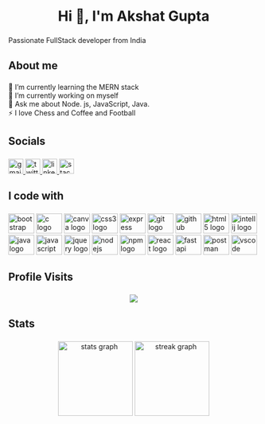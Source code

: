 <h1 align="center">Hi 👋, I'm Akshat Gupta</h1>

###

<p align="left">Passionate FullStack developer from India</p>

###

<h2 align="left">About me</h2>

###

<p align="left">🌱 I’m currently learning the MERN stack<br>🔭 I’m currently working on myself<br>💬 Ask me about Node. js, JavaScript, Java.<br>⚡ I love Chess and Coffee and Football</p>

###

<h2 align="left">Socials</h2>

###

<div align="left">
 
  <a href="mailto:akshatgupta0043@gmail.com?subject=feedback" target="_blank">
    <img src="https://img.shields.io/static/v1?message=Gmail&logo=gmail&label=&color=D14836&logoColor=white&labelColor=&style=for-the-badge" height="30" alt="gmail logo"  />
  </a>
<a href="https://x.com/AkshatGupta_567" target="_blank">
    <img src="https://img.shields.io/static/v1?message=Twitter&logo=twitter&label=&color=1DA1F2&logoColor=white&labelColor=&style=for-the-badge" height="30" alt="twitter logo" />
</a>

  </a>
  <a href="https://www.linkedin.com/in/akshat-gupta-41b394253/" target="_blank">
    <img src="https://img.shields.io/static/v1?message=LinkedIn&logo=linkedin&label=&color=0077B5&logoColor=white&labelColor=&style=for-the-badge" height="30" alt="linkedin logo"  />
</a>
<a href="https://stackoverflow.com/users/26954045/akshat-gupta" target="_blank">
    <img src="https://img.shields.io/static/v1?message=StackOverflow&logo=stackoverflow&label=&color=FE7A16&logoColor=white&labelColor=&style=for-the-badge" height="30" alt="stackoverflow logo" />
</a>


</div>

###

<h2 align="left">I code with</h2>

###

<div align="left">
 
  <img src="https://cdn.jsdelivr.net/gh/devicons/devicon/icons/bootstrap/bootstrap-original.svg" height="40" width="52" alt="bootstrap logo"  />
  <img src="https://cdn.jsdelivr.net/gh/devicons/devicon/icons/c/c-original.svg" height="40" width="52" alt="c logo"  />
  <img src="https://cdn.jsdelivr.net/gh/devicons/devicon/icons/canva/canva-original.svg" height="40" width="52" alt="canva logo"  />


  <img src="https://cdn.jsdelivr.net/gh/devicons/devicon/icons/css3/css3-original.svg" height="40" width="52" alt="css3 logo"  />
  <img src="https://cdn.jsdelivr.net/gh/devicons/devicon/icons/express/express-original.svg" height="40" width="52" alt="express logo"  />
  <img src="https://cdn.jsdelivr.net/gh/devicons/devicon/icons/git/git-original.svg" height="40" width="52" alt="git logo"  />
  <img src="https://cdn.jsdelivr.net/gh/devicons/devicon/icons/github/github-original.svg" height="40" width="52" alt="github logo"  />
  <img src="https://cdn.jsdelivr.net/gh/devicons/devicon/icons/html5/html5-original.svg" height="40" width="52" alt="html5 logo"  />

  <img src="https://cdn.jsdelivr.net/gh/devicons/devicon/icons/intellij/intellij-original.svg" height="40" width="52" alt="intellij logo"  />
  <img src="https://cdn.jsdelivr.net/gh/devicons/devicon/icons/java/java-original.svg" height="40" width="52" alt="java logo"  />
  <img src="https://cdn.jsdelivr.net/gh/devicons/devicon/icons/javascript/javascript-original.svg" height="40" width="52" alt="javascript logo"  />
  <img src="https://cdn.jsdelivr.net/gh/devicons/devicon/icons/jquery/jquery-original.svg" height="40" width="52" alt="jquery logo"  />
  <img src="https://cdn.jsdelivr.net/gh/devicons/devicon/icons/nodejs/nodejs-original.svg" height="40" width="52" alt="nodejs logo"  />
  <img src="https://cdn.jsdelivr.net/gh/devicons/devicon/icons/npm/npm-original-wordmark.svg" height="40" width="52" alt="npm logo"  />

<img src="https://cdn.jsdelivr.net/gh/devicons/devicon/icons/react/react-original.svg" height="40" width="52" alt="react logo" />
<img src="https://cdn.jsdelivr.net/gh/devicons/devicon/icons/fastapi/fastapi-plain.svg" height="40" width="52" alt="fastapi logo" />
<img src="https://cdn.jsdelivr.net/gh/devicons/devicon/icons/postman/postman-original.svg" height="40" width="52" alt="postman logo" />
<img src="https://cdn.jsdelivr.net/gh/devicons/devicon/icons/vscode/vscode-original.svg" height="40" width="52" alt="vscode logo" />


</div>

###

<h2 align="left">Profile Visits</h2>

###

<div align="center">
  <img src="https://profile-counter.glitch.me/Aks-20/count.svg?"  />
</div>

###

<h2 align="left">Stats</h2>

###

<div align="center">
  <img src="https://github-readme-stats.vercel.app/api?username=Aks-20&hide_title=true&hide_rank=false&show_icons=true&include_all_commits=true&count_private=true&disable_animations=false&theme=onedark&locale=en&hide_border=false&order=1" height="150" alt="stats graph"  />
  <img src="https://streak-stats.demolab.com?user=Aks-20&locale=en&mode=daily&theme=onedark&hide_border=false&border_radius=5&order=3" height="150" alt="streak graph"  />
</div>


